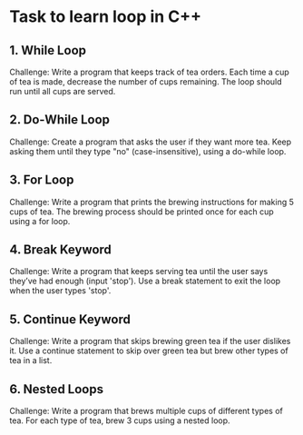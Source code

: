 # Task to learn loop in C++

## 1. While Loop

Challenge:
Write a program that keeps track of tea orders. Each time a cup of tea is made, decrease the number of cups remaining. The loop should run until all cups are served.

## 2. Do-While Loop

Challenge:
Create a program that asks the user if they want more tea. Keep asking them until they type "no" (case-insensitive), using a do-while loop.

## 3. For Loop

Challenge:
Write a program that prints the brewing instructions for making 5 cups of tea. The brewing process should be printed once for each cup using a for loop.

## 4. Break Keyword

Challenge:
Write a program that keeps serving tea until the user says they’ve had enough (input 'stop'). Use a break statement to exit the loop when the user types 'stop'.

## 5. Continue Keyword

Challenge:
Write a program that skips brewing green tea if the user dislikes it. Use a continue statement to skip over green tea but brew other types of tea in a list.

## 6. Nested Loops

Challenge:
Write a program that brews multiple cups of different types of tea. For each type of tea, brew 3 cups using a nested loop.

